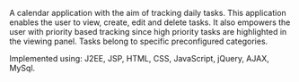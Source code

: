 A calendar application with the aim of tracking daily tasks. This application enables the user to view, create, edit and delete tasks. It also empowers the user with priority based tracking since high priority tasks are highlighted in the viewing panel. 
Tasks belong to specific preconfigured categories. 

Implemented using: J2EE, JSP, HTML, CSS, JavaScript, jQuery, AJAX, MySql.
